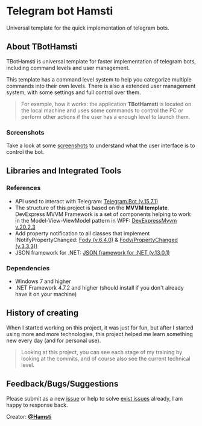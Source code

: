 # Telegram bot Hamsti
Universal template for the quick implementation of telegram bots.

## About TBotHamsti
TBotHamsti is universal template for faster implementation of telegram bots, including command levels and user management. 

This template has a command level system to help you categorize multiple commands into their own levels. There is also a extended user management system, with some settings and full control over them.
>For example, how it works: the application **TBotHamsti** is located on the local machine and uses some commands to control the PC or perform other actions if the user has a enough level to launch them.

### Screenshots
Take a look at some [screenshots](https://github.com/Hamsti/TBotHamsti/wiki/Screenshots) to understand what the user interface is to control the bot.

## Libraries and Integrated Tools
### References
* API used to interact with Telegram: [Telegram.Bot (v.15.7.1)](https://github.com/TelegramBots/telegram.bot)
* The structure of this project is based on the **MVVM template**. DevExpress MVVM Framework is a set of components helping to work in the Model-View-ViewModel pattern in WPF: [DevExpressMvvm v.20.2.3](https://github.com/DevExpress/DevExpress.Mvvm.Free)
* Add property notification to all classes that implement INotifyPropertyChanged: [Fody (v.6.4.0)](https://github.com/Fody/Fody) & [Fody/PropertyChanged (v.3.3.3))](https://github.com/Fody/PropertyChanged)
* JSON framework for .NET: [JSON framework for .NET (v.13.0.1)](https://github.com/JamesNK/Newtonsoft.Json)

### Dependencies
* Windows 7 and higher
* .NET Framework 4.7.2 and higher (should install if you don't already have it on your machine)

## History of creating
When I started working on this project, it was just for fun, but after I started using more and more technologies, this project helped me learn something new every day (and for personal use). 
>Looking at this project, you can see each stage of my training by looking at the commits, and of course also see the current technical level.

## Feedback/Bugs/Suggestions 

Please submit as a new [issue](https://github.com/Hamsti/TBotHamsti/issues/new) or help to solve [exist issues](https://github.com/Hamsti/TBotHamsti/issues) already,
I am happy to response back.

Creator: **[@Hamsti](https://t.me/Hamsti)**
